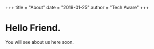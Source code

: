 +++
title = "About"
date = "2019-01-25"
author = "Tech Aware"
+++

# Hello Friend.

You will see about us here soon.
